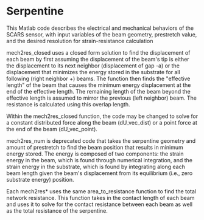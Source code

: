 # Serpentine
This Matlab code describes the electrical and mechanical behaviors of the SCARS sensor, with input variables of the beam geometry, prestretch value, and the desired resolution for strain-resistance calculation

mech2res_closed uses a closed form solution to find the displacement of each beam by first assuming the displacement of the beam's tip is either the displacement to its next neighbor (displacement of gap -a) or the displacement that minimizes the energy stored in the substrate for all following (right neighbor +) beams. The function then finds the "effective length" of the beam that causes the minimum energy displacement at the end of the effective length. The remaining length of the beam beyond the effective length is assumed to mirror the previous (left neighbor) beam. The resistance is calculated using this overlap length.

Within the mech2res_closed function, the code may be changed to solve for a constant distributed force along the beam (dU_vec_dist) or a point force at the end of the beam (dU_vec_point).

mech2res_num is deprecated code that takes the serpentine geometry and amount of prestretch to find the beam position that results in minimum energy stored. The energy is composed of two components: the strain energy in the beam, which is found through numerical integration, and the strain energy in the substrate, which is found by integrating along each beam length given the beam's displacement from its equilibrium (i.e., zero substrate energy) position. 


Each mech2res* uses the same area_to_resistance function to find the total network resistance. This function takes in the contact length of each beam and uses it to solve for the contact resistance between each beam as well as the total resistance of the serpentine. 

